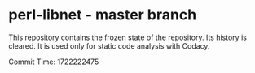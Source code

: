 # perl-libnet - master branch

This repository contains the frozen state of the repository.
Its history is cleared. It is used only for static code
analysis with Codacy.

Commit Time: 1722222475